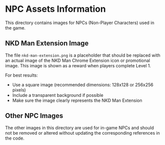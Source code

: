 # NPC Assets Information

This directory contains images for NPCs (Non-Player Characters) used in the game.

## NKD Man Extension Image

The file `nkd-man-extension.png` is a placeholder that should be replaced with an actual image of the NKD Man Chrome Extension icon or promotional image. This image is shown as a reward when players complete Level 1.

For best results:
- Use a square image (recommended dimensions: 128x128 or 256x256 pixels)
- Include a transparent background if possible
- Make sure the image clearly represents the NKD Man Extension

## Other NPC Images

The other images in this directory are used for in-game NPCs and should not be removed or altered without updating the corresponding references in the code. 